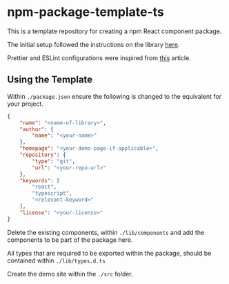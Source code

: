 # npm-package-template-ts

This is a template repository for creating a npm React component package.

The initial setup followed the instructions on the library [here](https://dev.to/receter/how-to-create-a-react-component-library-using-vites-library-mode-4lma).

Prettier and ESLint configurations were inspired from [this](https://betterprogramming.pub/how-to-create-and-publish-react-typescript-npm-package-with-demo-and-automated-build-80c40ec28aca) article.

## Using the Template

Within `./package.json` ensure the following is changed to the equivalent for your project.

```json
{
    "name": "<name-of-library>",
    "author": {
        "name": "<your-name>"
    },
    "homepage": "<your-demo-page-if-applicable>",
    "repository": {
        "type": "git",
        "url": "<your-repo-url>"
    },
    "keywords": [
        "react",
        "typescript",
        "<relevant-keyword>"
    ],
    "license": "<your-license>"
}
```

Delete the existing components, within `./lib/components` and add the components to be part of the package here.

All types that are required to be exported within the package, should be contained within `./lib/types.d.ts`

Create the demo site within the `./src` folder.
